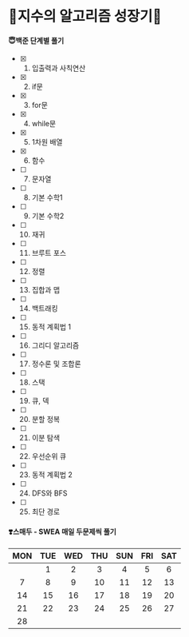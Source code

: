 # 🌱지수의 알고리즘 성장기🌳

#### 😇백준 단계별 풀기

- [x] 1. 입출력과 사칙연산
- [x] 2. if문
- [x] 3. for문
- [x] 4. while문
- [x] 5. 1차원 배열
- [x] 6. 함수
- [ ] 7. 문자열
- [ ] 8. 기본 수학1
- [ ] 9. 기본 수학2
- [ ] 10. 재귀
- [ ] 11. 브루트 포스
- [ ] 12. 정렬
- [ ] 13. 집합과 맵
- [ ] 14. 백트래킹
- [ ] 15. 동적 계획법 1
- [ ] 16. 그리디 알고리즘
- [ ] 17. 정수론 및 조합론
- [ ] 18. 스택
- [ ] 19. 큐, 덱
- [ ] 20. 분할 정복
- [ ] 21. 이분 탐색
- [ ] 22. 우선순위 큐
- [ ] 23. 동적 계획법 2
- [ ] 24. DFS와 BFS
- [ ] 25. 최단 경로



#### ❣️스매두 - SWEA 매일 두문제씩 풀기

| MON  | TUE  | WED  | THU  | SUN  | FRI  | SAT  |
| :--: | :--: | :--: | :--: | :--: | :--: | :--: |
|      |  1   |  2   |  3   |  4   |  5   |  6   |
|  7   |  8   |  9   |  10  |  11  |  12  |  13  |
|  14  |  15  |  16  |  17  |  18  |  19  |  20  |
|  21  |  22  |  23  |  24  |  25  |  26  |  27  |
|  28  |      |      |      |      |      |      |

